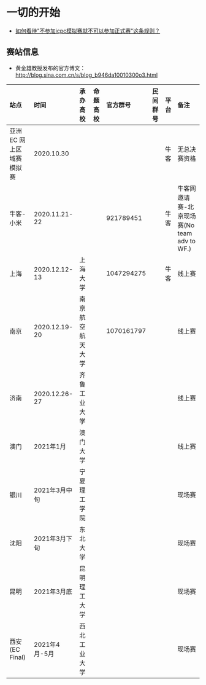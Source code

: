 # 一切的开始

- [如何看待"不参加icpc模拟赛就不可以参加正式赛"这条规则？](https://www.zhihu.com/question/428110861)


## 赛站信息

- 黄金雄教授发布的官方博文：http://blog.sina.com.cn/s/blog_b946da10010300o3.html

| 站点 | 时间 | 承办高校 | 命题高校 | 官方群号 | 民间群号 | 平台 | 备注 | 
| :--- | :--- | :--- | :--- | :--- | :--- | :--- | :--- |
| 亚洲 EC 网上区域赛模拟赛 | 2020.10.30 | | | | | 牛客 | 无总决赛资格 | 
| 牛客-小米 | 2020.11.21-22 | | | 921789451 | | 牛客 | 牛客网邀请赛-北京现场赛(No team adv to WF.) |
| 上海 | 2020.12.12-13 | 上海大学 | | 1047294275 | | 牛客 | 线上赛 |
| 南京 | 2020.12.19-20 | 南京航空航天大学 | | 1070161797 | | | 线上赛 |
| 济南 | 2020.12.26-27 | 齐鲁工业大学 | | | | | 线上赛 |
| 澳门 | 2021年1月 | 澳门大学 | | | | | 线上赛 |
| 银川 | 2021年3月中旬 | 宁夏理工学院 | | | | | 现场赛 |
| 沈阳 | 2021年3月下旬 | 东北大学 | | | | | 现场赛 |
| 昆明 | 2021年3月底 | 昆明理工大学 | | | | | 现场赛 |
| 西安(EC Final) | 2021年4月-5月 | 西北工业大学 | | | | | 现场赛 | 